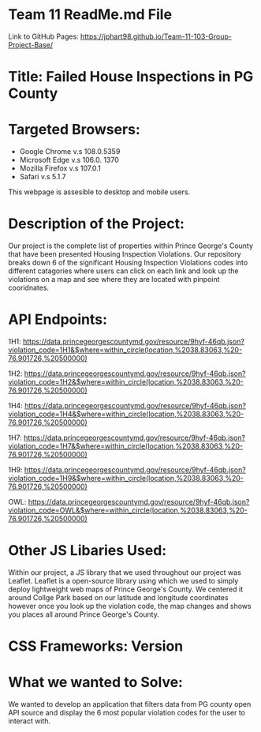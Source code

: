 # Team 11 ReadMe.md File
Link to GitHub Pages: https://jphart98.github.io/Team-11-103-Group-Project-Base/

# Title: Failed House Inspections in PG County

# Targeted Browsers:
- Google Chrome v.s 108.0.5359
- Microsoft Edge v.s 106.0. 1370
- Mozilla Firefox v.s 107.0.1
- Safari v.s 5.1.7

This webpage is assesible to desktop and mobile users.

# Description of the Project:

Our project is the complete list of properties within Prince George's County that have been presented Housing Inspection Violations. Our repository breaks down 6 of the significant Housing Inspection Violations codes into different catagories where users can click on each link and look up the violations on a map and see where they are located with pinpoint cooridnates. 

# API Endpoints:

1H1: https://data.princegeorgescountymd.gov/resource/9hyf-46qb.json?violation_code=1H1&$where=within_circle(location,%2038.83063,%20-76.901726,%20500000)

1H2: https://data.princegeorgescountymd.gov/resource/9hyf-46qb.json?violation_code=1H2&$where=within_circle(location,%2038.83063,%20-76.901726,%20500000)

1H4: https://data.princegeorgescountymd.gov/resource/9hyf-46qb.json?violation_code=1H4&$where=within_circle(location,%2038.83063,%20-76.901726,%20500000)

1H7: https://data.princegeorgescountymd.gov/resource/9hyf-46qb.json?violation_code=1H7&$where=within_circle(location,%2038.83063,%20-76.901726,%20500000)

1H9: https://data.princegeorgescountymd.gov/resource/9hyf-46qb.json?violation_code=1H9&$where=within_circle(location,%2038.83063,%20-76.901726,%20500000)

OWL: https://data.princegeorgescountymd.gov/resource/9hyf-46qb.json?violation_code=OWL&$where=within_circle(location,%2038.83063,%20-76.901726,%20500000)

# Other JS Libaries Used:

Within our project, a JS library that we used throughout our project was Leaflet. Leaflet is a open-source library using which we used to simply deploy lightweight web maps of Prince George's County. We centered it around Collge Park based on our latitude and longitude coordinates however once you look up the violation code, the map changes and shows you places all around Prince George's County.

# CSS Frameworks: Version

# What we wanted to Solve:

We wanted to develop an application that filters data from PG county open API source and display the 6 most popular violation codes for the user to interact with. 
